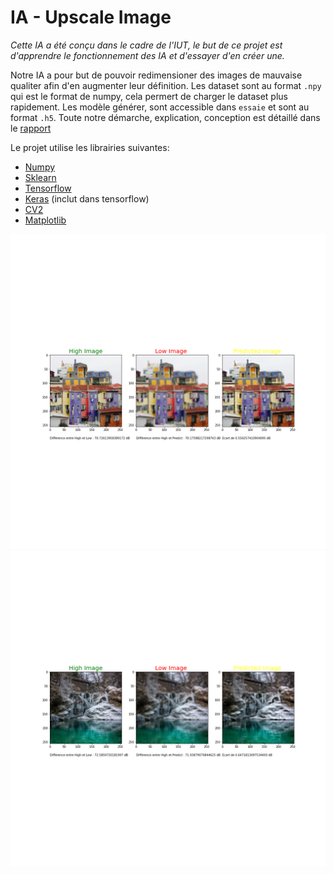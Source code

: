 # IA - Upscale Image

*Cette IA a été conçu dans le cadre de l'IUT, le but de ce projet est d'apprendre le fonctionnement des IA et d'essayer d'en créer une.*

Notre IA a pour but de pouvoir redimensioner des images de mauvaise qualiter afin d'en augmenter leur définition.
Les dataset sont au format `.npy` qui est le format de numpy, cela permert de charger le dataset plus rapidement.
Les modèle générer, sont accessible dans `essaie` et sont au format `.h5`.
Toute notre démarche, explication, conception est détaillé dans le [rapport](https://github.com/Kibahor/image_upscale_ia/blob/main/Rapport_IA.pdf)

Le projet utilise les librairies suivantes:
- [Numpy](https://numpy.org/)
- [Sklearn](https://scikit-learn.org/stable/index.html)
- [Tensorflow](https://www.tensorflow.org/)
- [Keras](https://www.tensorflow.org/guide/keras?hl=fr) (inclut dans tensorflow)
- [CV2](https://opencv.org/)
- [Matplotlib](https://matplotlib.org/)

![Exemple1](https://github.com/Kibahor/image_upscale_ia/blob/main/essaie/essaie%20n2/4.png "Exemple n°1")
![Exemple2](https://github.com/Kibahor/image_upscale_ia/blob/main/essaie/essaie%20n2/3.png "Exemple n°2")
